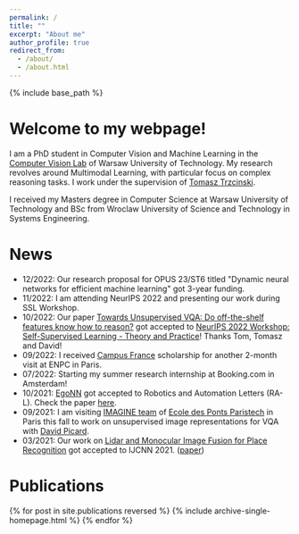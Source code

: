```yaml
---
permalink: /
title: ""
excerpt: "About me"
author_profile: true
redirect_from: 
  - /about/
  - /about.html
---
```


{% include base_path %}


Welcome to my webpage!
======

I am a PhD student in Computer Vision and Machine Learning in the [Computer Vision Lab](https://cvlab.ii.pw.edu.pl/) of Warsaw University of Technology. My research revolves around Multimodal Learning, with particular focus on complex reasoning tasks. I work under the supervision of [Tomasz Trzcinski](http://staff.ii.pw.edu.pl/~ttrzcins/). 

I received my Masters degree in Computer Science at Warsaw University of Technology and BSc from Wroclaw University of Science and Technology in Systems Engineering.


News
======
- 12/2022: Our research proposal for OPUS 23/ST6 titled "Dynamic neural networks for efficient machine learning" got 3-year funding.
- 11/2022: I am attending NeurIPS 2022 and presenting our work during SSL Workshop.
- 10/2022: Our paper [Towards Unsupervised VQA: Do off-the-shelf features know how to reason?](https://arxiv.org/abs/2212.10292) got accepted to [NeurIPS 2022 Workshop: Self-Supervised Learning - Theory and Practice](https://sslneurips22.github.io/)! Thanks Tom, Tomasz and David!
- 09/2022: I received [Campus France](https://www.pologne.campusfrance.org/pl/program-stypendialny-sshn-na-pobyt-badawczy) scholarship for another 2-month visit at ENPC in Paris.
- 07/2022: Starting my summer research internship at Booking.com in Amsterdam!
- 10/2021: [EgoNN](https://github.com/jac99/Egonn) got accepted to Robotics and Automation Letters (RA-L). Check the paper [here](https://ieeexplore.ieee.org/document/9645340).  
- 09/2021: I am visiting [IMAGINE team](http://imagine.enpc.fr/) of [Ecole des Ponts Paristech](http://www.enpc.fr/) in Paris this fall to work on unsupervised image representations for VQA with [David Picard](https://davidpicard.github.io/).
- 03/2021: Our work on [Lidar and Monocular Image Fusion for Place Recognition](https://github.com/jac99/MinkLocMultimodal) got accepted to IJCNN 2021. ([paper](https://ieeexplore.ieee.org/document/9533373))


Publications
======
{% for post in site.publications reversed %}
  {% include archive-single-homepage.html %}
{% endfor %}
